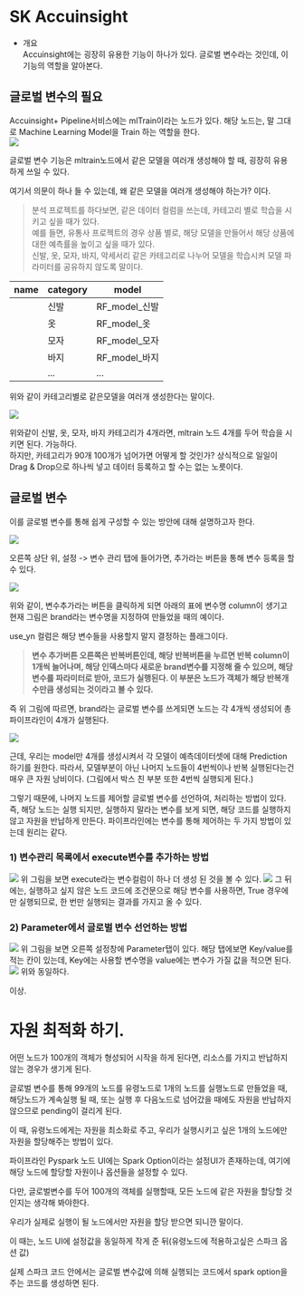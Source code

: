 # SK Accuinsight

- 개요  
Accuinsight에는 굉장히 유용한 기능이 하나가 있다. 글로벌 변수라는 것인데, 이 기능의 역할을 알아본다.


## 글로벌 변수의 필요
Accuinsight+ Pipeline서비스에는 mlTrain이라는 노드가 있다.
해당 노드는, 말 그대로 Machine Learning Model을 Train 하는 역할을 한다.  
<img src = "./img/02 pipeline model/img0.png"></img>


글로벌 변수 기능은 mltrain노드에서 같은 모델을 여러개 생성해야 할 때, 굉장히 유용하게 쓰일 수 있다.

여기서 의문이 하나 들 수 있는데, 왜 같은 모델을 여러개 생성해야 하는가? 이다.

> 분석 프로젝트를 하다보면, 같은 데이터 컬럼을 쓰는데, 카테고리 별로 학습을 시키고 싶을 때가 있다.  
예를 들면, 유통사 프로젝트의 경우 상품 별로, 해당 모델을 만들어서 해당 상품에 대한 예측률을 높이고 싶을 때가 있다.  
신발, 옷, 모자, 바지, 악세서리 같은 카테고리로 나누어 모델을 학습시켜 모델 파라미터를 공유하지 않도록 말이다.

|name|category|model|
|---|---|---|
| | 신발 |RF_model_신발 |
| | 옷 |RF_model_옷 |
| | 모자|RF_model_모자 |
| | 바지|RF_model_바지|
| | ... | ... |

위와 같이 카테고리별로 같은모델을 여러개 생성한다는 말이다.

<img src = "./img/02 02 pipeline model/img3.png"></img>

위와같이 신발, 옷, 모자, 바지 카테고리가 4개라면, mltrain 노드 4개를 두어 학습을 시키면 된다. 가능하다.  
하지만, 카테고리가 90개 100개가 넘어가면 어떻게 할 것인가? 상식적으로 일일이 Drag & Drop으로 하나씩 넣고 데이터 등록하고 할 수는 없는 노릇이다.


## 글로벌 변수
이를 글로벌 변수를 통해 쉽게 구성할 수 있는 방안에 대해 설명하고자 한다.

<img src = "./img/02 pipeline model/img1.png"></img>

오른쪽 상단 위, 설정 -> 변수 관리 탭에 들어가면, 추가라는 버튼을 통해 변수 등록을 할 수 있다.

<img src = "./img/02 pipeline model/img2.png"></img>

위와 같이, 변수추가라는 버튼을 클릭하게 되면 아래의 표에 변수명 column이 생기고 현재 그림은 brand라는 변수명을 지정하여 만들었을 때의 예이다.  

use_yn 컬럼은 해당 변수들을 사용할지 말지 결정하는 플래그이다.

> __변수 추가버튼 오른쪽은 반복버튼인데, 해당 반복버튼을 누르면 반복 column이 1개씩 늘어나며, 해당 인덱스마다 새로운 brand변수를 지정해 줄 수 있으며, 해당 변수를 파라미터로 받아, 코드가 실행된다. 이 부분은 노드가 객체가 해당 반복개수만큼 생성되는 것이라고 볼 수 있다.__

즉 위 그림에 따르면, brand라는 글로벌 변수를 쓰게되면 노드는 각 4개씩 생성되어 총 파이프라인이 4개가 실행된다.

<img src = "./img/02 pipeline model/img4.png"></img>

근데, 우리는 model만 4개를 생성시켜서 각 모델이 예측데이터셋에 대해 Prediction 하기를 원한다.
따라서, 모델부분이 아닌 나머지 노드들이 4번씩이나 반복 실행된다는건 매우 큰 자원 낭비이다. (그림에서 박스 친 부분 또한 4번씩 실행되게 된다.)

그렇기 때문에, 나머지 노드를 제어할 글로벌 변수를 선언하여, 처리하는 방법이 있다.
즉, 해당 노드는 실행 되지만, 실행하지 말라는 변수를 보게 되면, 해당 코드를 실행하지 않고 자원을 반납하게 만든다. 파이프라인에는 변수를 통해 제어하는 두 가지 방법이 있는데 원리는 같다.

### 1) 변수관리 목록에서 execute변수를 추가하는 방법
<img src = "./img/02 pipeline model/img5.png"></img>
위 그림을 보면 execute라는 변수컬럼이 하나 더 생성 된 것을 볼 수 있다. 
<img src = "./img/02 pipeline model/img6.png"></img>
그 뒤에는, 실행하고 싶지 않은 노드 코드에 조건문으로 해당 변수를 사용하면, True 경우에만 실행되므로, 한 번만 실행되는 결과를 가지고 올 수 있다.

### 2) Parameter에서 글로벌 변수 선언하는 방법
<img src = "./img/02 pipeline model/img7.png"></img>
위 그림을 보면 오른쪽 설정창에 Parameter탭이 있다. 해당 탭에보면 Key/value를 적는 칸이 있는데,
Key에는 사용할 변수명을 value에는 변수가 가질 값을 적으면 된다.
<img src = "./img/02 pipeline model/img8.png"></img>
위와 동일하다.

이상.












# 자원 최적화 하기.

어떤 노드가 100개의 객체가 형성되어 시작을 하게 된다면, 리소스를 가지고 반납하지 않는 경우가 생기게 된다.

글로벌 변수를 통해 99개의 노드를 유령노드로 1개의 노드를 실행노드로 만들었을 때, 해당노드가 계속실행 될 때, 또는 실행 후 다음노드로 넘어갔을 때에도 자원을 반납하지 않으므로 pending이 걸리게 된다.

이 때, 유령노드에게는 자원을 최소화로 주고, 우리가 실행시키고 싶은 1개의 노드에만 자원을 할당해주는 방법이 있다.

파이프라인 Pyspark 노드 UI에는 Spark Option이라는 설정UI가 존재하는데, 여기에 해당 노드에 할당할 자원이나 옵션들을 설정할 수 있다.

다만, 글로벌변수를 두어 100개의 객체를 실행할때, 모든 노드에 같은 자원을 할당할 것인지는 생각해 봐야한다.

우리가 실제로 실행이 될 노드에서만 자원을 할당 받으면 되니깐 말이다.

이 때는, 노드 UI에 설정값을 동일하게 작게 준 뒤(유령노드에 적용하고싶은 스파크 옵션 값)

실제 스파크 코드 안에서는 글로벌 변수값에 의해 실행되는 코드에서 spark option을 주는 코드를 생성하면 된다.


